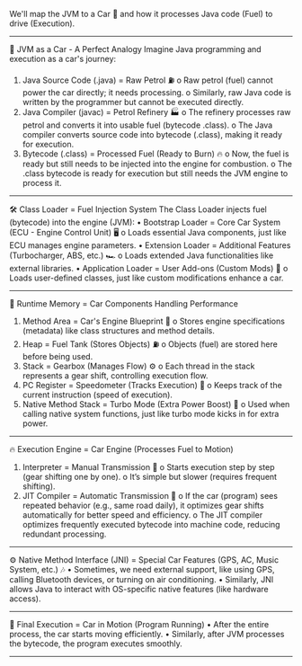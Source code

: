We'll map the JVM to a Car 🚗 and how it processes Java code (Fuel) to drive (Execution).
________________________________________
🚗 JVM as a Car - A Perfect Analogy
Imagine Java programming and execution as a car's journey:
1.	Java Source Code (.java) = Raw Petrol ⛽
o	Raw petrol (fuel) cannot power the car directly; it needs processing.
o	Similarly, raw Java code is written by the programmer but cannot be executed directly.
2.	Java Compiler (javac) = Petrol Refinery 🏭
o	The refinery processes raw petrol and converts it into usable fuel (bytecode .class).
o	The Java compiler converts source code into bytecode (.class), making it ready for execution.
3.	Bytecode (.class) = Processed Fuel (Ready to Burn) 🔥
o	Now, the fuel is ready but still needs to be injected into the engine for combustion.
o	The .class bytecode is ready for execution but still needs the JVM engine to process it.
________________________________________
🛠 Class Loader = Fuel Injection System
The Class Loader injects fuel (bytecode) into the engine (JVM):
•	Bootstrap Loader = Core Car System (ECU - Engine Control Unit) 🖥️
o	Loads essential Java components, just like ECU manages engine parameters.
•	Extension Loader = Additional Features (Turbocharger, ABS, etc.) 🏎️
o	Loads extended Java functionalities like external libraries.
•	Application Loader = User Add-ons (Custom Mods) 🔧
o	Loads user-defined classes, just like custom modifications enhance a car.
________________________________________
🚦 Runtime Memory = Car Components Handling Performance
1.	Method Area = Car's Engine Blueprint 📜
o	Stores engine specifications (metadata) like class structures and method details.
2.	Heap = Fuel Tank (Stores Objects) ⛽
o	Objects (fuel) are stored here before being used.
3.	Stack = Gearbox (Manages Flow) ⚙️
o	Each thread in the stack represents a gear shift, controlling execution flow.
4.	PC Register = Speedometer (Tracks Execution) 📏
o	Keeps track of the current instruction (speed of execution).
5.	Native Method Stack = Turbo Mode (Extra Power Boost) 🚀
o	Used when calling native system functions, just like turbo mode kicks in for extra power.
________________________________________
🔥 Execution Engine = Car Engine (Processes Fuel to Motion)
1.	Interpreter = Manual Transmission 🚗
o	Starts execution step by step (gear shifting one by one).
o	It’s simple but slower (requires frequent shifting).
2.	JIT Compiler = Automatic Transmission 🚀
o	If the car (program) sees repeated behavior (e.g., same road daily), it optimizes gear shifts automatically for better speed and efficiency.
o	The JIT compiler optimizes frequently executed bytecode into machine code, reducing redundant processing.
________________________________________
⚙️ Native Method Interface (JNI) = Special Car Features (GPS, AC, Music System, etc.) 🎶
•	Sometimes, we need external support, like using GPS, calling Bluetooth devices, or turning on air conditioning.
•	Similarly, JNI allows Java to interact with OS-specific native features (like hardware access).
________________________________________
🏁 Final Execution = Car in Motion (Program Running)
•	After the entire process, the car starts moving efficiently.
•	Similarly, after JVM processes the bytecode, the program executes smoothly.
________________________________________
